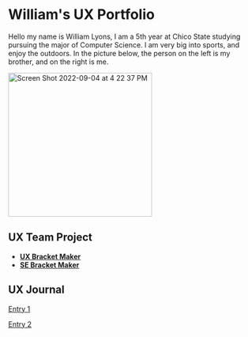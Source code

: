 # William's UX Portfolio


Hello my name is William Lyons, I am a 5th year at Chico State studying pursuing the major of Computer Science. I am very big into sports, and enjoy the outdoors. In the picture below, the person on the left is my brother, and on the right is me.

<img width="291" alt="Screen Shot 2022-09-04 at 4 22 37 PM" src="https://user-images.githubusercontent.com/92234942/188337410-3ab96d3a-f6e7-4aea-b602-c2c5f00edd16.png">


## UX Team Project
* **[UX Bracket Maker](https://usabilityengineering.github.io/bracket-maker/)**
* **[SE Bracket Maker](https://github.com/ChicoState/bracketmaker/)**

## UX Journal

[Entry 1](j01/)

[Entry 2](j02/)
